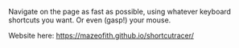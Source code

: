 Navigate on the page as fast as possible, using whatever keyboard shortcuts you want. Or even (gasp!) your mouse.

Website here: https://mazeofith.github.io/shortcutracer/